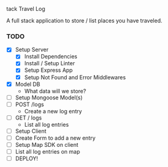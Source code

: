 tack Travel Log

A full stack application to store / list places you have traveled.

### TODO

- [x] Setup Server
  - [x] Install Dependencies
  - [x] Install / Setup Linter
  - [X] Setup Express App
  - [x] Setup Not Found and Error Middlewares
- [x] Model DB
  - What data will we store?
- [ ] Setup Mongoose Model(s)
- [ ] POST /logs
  - Create a new log entry
- [ ] GET / logs
  - List all log entries
- [ ] Setup Client
- [ ] Create Form to add a new entry
- [ ] Setup Map SDK on client
- [ ] List all log entries on map
- [ ] DEPLOY!
